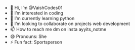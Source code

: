 - 👋 Hi, I’m @VaishCodes01
- 👀 I’m interested in coding
- 🌱 I’m currently learning python
- 💞️ I’m looking to collaborate on projects web development
- 📫 How to reach me dm on insta ayyits_notme
- 😄 Pronouns: She
- ⚡ Fun fact: Sportsperson

<!---
VaishCodes01/VaishCodes01 is a ✨ special ✨ repository because its `README.md` (this file) appears on your GitHub profile.
You can click the Preview link to take a look at your changes.
--->

